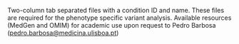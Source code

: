 Two-column tab separated files with a condition ID and name. These files are required for the phenotype specific variant analysis. Available resources (MedGen and OMIM) for academic use upon request to Pedro Barbosa (pedro.barbosa@medicina.ulisboa.pt)
